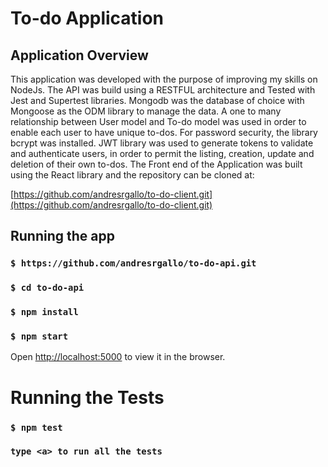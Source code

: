 # To-do Application

## Application Overview

This application was developed with the purpose of improving my skills on NodeJs. The API was build using a RESTFUL architecture and Tested with Jest and Supertest libraries.
Mongodb was the database of choice with Mongoose as the ODM library to manage the data. A one to many relationship between User model and To-do model was used in order to enable each user to have unique to-dos.
For password security, the library bcrypt was installed. JWT library was used to generate tokens to validate and authenticate users, in order to permit the listing, creation, update and deletion of their own to-dos.
The Front end of the Application was built using the React library and the repository can be cloned at:

[https://github.com/andresrgallo/to-do-client.git](https://github.com/andresrgallo/to-do-client.git)

## Running the app

### `$ https://github.com/andresrgallo/to-do-api.git`

### `$ cd to-do-api`

### `$ npm install`

### `$ npm start`

Open [http://localhost:5000](http://localhost:5000) to view it in the browser.

# Running the Tests

### `$ npm test`

### `type <a> to run all the tests`
